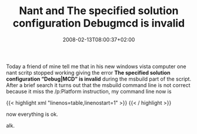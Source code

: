 ﻿---
title: "Nant and The specified solution configuration Debugmcd is invalid"
description: ""
date: 2008-02-13T08:00:37+02:00
draft: false
tags: [Uncategorized]
categories: [General]
---
Today a friend of mine tell me that in his new windows vista computer one nant scritp stopped working giving the error  **The specified solution configuration “Debug|MCD” is invalid** during the msbuild part of the script. After a brief search it turns out that the msbuild command line is not correct because it miss the /p:Platform instruction, my command line now is

{{< highlight xml "linenos=table,linenostart=1" >}}
<exec program="${MSBuild}"
    commandline=' ${ProjectDir}\${BuildSolutionName} /verbosity:quiet /T:rebuild 
   /p:Configuration=Debug /p:Platform="Any CPU"' basedir="."/>{{< / highlight >}}

<!-- Code inserted with Steve Dunn's Windows Live Writer Code Formatter Plugin.  http://dunnhq.com -->

now everything is ok.

alk.
